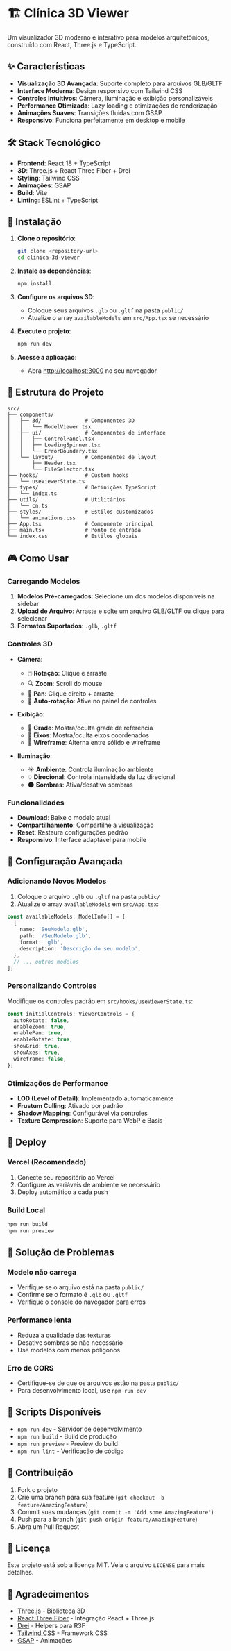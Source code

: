 # 🏗️ Clínica 3D Viewer

Um visualizador 3D moderno e interativo para modelos arquitetônicos, construído com React, Three.js e TypeScript.

## ✨ Características

- **Visualização 3D Avançada**: Suporte completo para arquivos GLB/GLTF
- **Interface Moderna**: Design responsivo com Tailwind CSS
- **Controles Intuitivos**: Câmera, iluminação e exibição personalizáveis
- **Performance Otimizada**: Lazy loading e otimizações de renderização
- **Animações Suaves**: Transições fluidas com GSAP
- **Responsivo**: Funciona perfeitamente em desktop e mobile

## 🛠️ Stack Tecnológico

- **Frontend**: React 18 + TypeScript
- **3D**: Three.js + React Three Fiber + Drei
- **Styling**: Tailwind CSS
- **Animações**: GSAP
- **Build**: Vite
- **Linting**: ESLint + TypeScript

## 🚀 Instalação

1. **Clone o repositório**:
   ```bash
   git clone <repository-url>
   cd clinica-3d-viewer
   ```

2. **Instale as dependências**:
   ```bash
   npm install
   ```

3. **Configure os arquivos 3D**:
   - Coloque seus arquivos `.glb` ou `.gltf` na pasta `public/`
   - Atualize o array `availableModels` em `src/App.tsx` se necessário

4. **Execute o projeto**:
   ```bash
   npm run dev
   ```

5. **Acesse a aplicação**:
   - Abra [http://localhost:3000](http://localhost:3000) no seu navegador

## 📁 Estrutura do Projeto

```
src/
├── components/
│   ├── 3d/              # Componentes 3D
│   │   └── ModelViewer.tsx
│   ├── ui/              # Componentes de interface
│   │   ├── ControlPanel.tsx
│   │   ├── LoadingSpinner.tsx
│   │   └── ErrorBoundary.tsx
│   └── layout/          # Componentes de layout
│       ├── Header.tsx
│       └── FileSelector.tsx
├── hooks/               # Custom hooks
│   └── useViewerState.ts
├── types/               # Definições TypeScript
│   └── index.ts
├── utils/               # Utilitários
│   └── cn.ts
├── styles/              # Estilos customizados
│   └── animations.css
├── App.tsx              # Componente principal
├── main.tsx             # Ponto de entrada
└── index.css            # Estilos globais
```

## 🎮 Como Usar

### Carregando Modelos

1. **Modelos Pré-carregados**: Selecione um dos modelos disponíveis na sidebar
2. **Upload de Arquivo**: Arraste e solte um arquivo GLB/GLTF ou clique para selecionar
3. **Formatos Suportados**: `.glb`, `.gltf`

### Controles 3D

- **Câmera**:
  - 🖱️ **Rotação**: Clique e arraste
  - 🔍 **Zoom**: Scroll do mouse
  - 📱 **Pan**: Clique direito + arraste
  - 🔄 **Auto-rotação**: Ative no painel de controles

- **Exibição**:
  - 📐 **Grade**: Mostra/oculta grade de referência
  - 📏 **Eixos**: Mostra/oculta eixos coordenados
  - 🔲 **Wireframe**: Alterna entre sólido e wireframe

- **Iluminação**:
  - ☀️ **Ambiente**: Controla iluminação ambiente
  - 💡 **Direcional**: Controla intensidade da luz direcional
  - 🌑 **Sombras**: Ativa/desativa sombras

### Funcionalidades

- **Download**: Baixe o modelo atual
- **Compartilhamento**: Compartilhe a visualização
- **Reset**: Restaura configurações padrão
- **Responsivo**: Interface adaptável para mobile

## 🔧 Configuração Avançada

### Adicionando Novos Modelos

1. Coloque o arquivo `.glb` ou `.gltf` na pasta `public/`
2. Atualize o array `availableModels` em `src/App.tsx`:

```typescript
const availableModels: ModelInfo[] = [
  {
    name: 'SeuModelo.glb',
    path: '/SeuModelo.glb',
    format: 'glb',
    description: 'Descrição do seu modelo',
  },
  // ... outros modelos
];
```

### Personalizando Controles

Modifique os controles padrão em `src/hooks/useViewerState.ts`:

```typescript
const initialControls: ViewerControls = {
  autoRotate: false,
  enableZoom: true,
  enablePan: true,
  enableRotate: true,
  showGrid: true,
  showAxes: true,
  wireframe: false,
};
```

### Otimizações de Performance

- **LOD (Level of Detail)**: Implementado automaticamente
- **Frustum Culling**: Ativado por padrão
- **Shadow Mapping**: Configurável via controles
- **Texture Compression**: Suporte para WebP e Basis

## 🚀 Deploy

### Vercel (Recomendado)

1. Conecte seu repositório ao Vercel
2. Configure as variáveis de ambiente se necessário
3. Deploy automático a cada push

### Build Local

```bash
npm run build
npm run preview
```

## 🐛 Solução de Problemas

### Modelo não carrega
- Verifique se o arquivo está na pasta `public/`
- Confirme se o formato é `.glb` ou `.gltf`
- Verifique o console do navegador para erros

### Performance lenta
- Reduza a qualidade das texturas
- Desative sombras se não necessário
- Use modelos com menos polígonos

### Erro de CORS
- Certifique-se de que os arquivos estão na pasta `public/`
- Para desenvolvimento local, use `npm run dev`

## 📝 Scripts Disponíveis

- `npm run dev` - Servidor de desenvolvimento
- `npm run build` - Build de produção
- `npm run preview` - Preview do build
- `npm run lint` - Verificação de código

## 🤝 Contribuição

1. Fork o projeto
2. Crie uma branch para sua feature (`git checkout -b feature/AmazingFeature`)
3. Commit suas mudanças (`git commit -m 'Add some AmazingFeature'`)
4. Push para a branch (`git push origin feature/AmazingFeature`)
5. Abra um Pull Request

## 📄 Licença

Este projeto está sob a licença MIT. Veja o arquivo `LICENSE` para mais detalhes.

## 🙏 Agradecimentos

- [Three.js](https://threejs.org/) - Biblioteca 3D
- [React Three Fiber](https://docs.pmnd.rs/react-three-fiber) - Integração React + Three.js
- [Drei](https://github.com/pmndrs/drei) - Helpers para R3F
- [Tailwind CSS](https://tailwindcss.com/) - Framework CSS
- [GSAP](https://greensock.com/gsap/) - Animações
